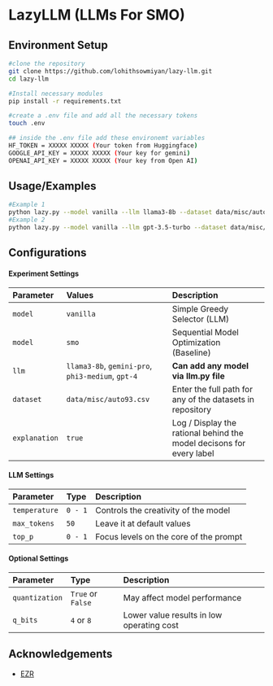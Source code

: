 
# LazyLLM (LLMs For SMO)



## Environment Setup



```bash
#clone the repository
git clone https://github.com/lohithsowmiyan/lazy-llm.git
cd lazy-llm

#Install necessary modules
pip install -r requirements.txt

#create a .env file and add all the necessary tokens
touch .env

## inside the .env file add these environemt variables
HF_TOKEN = XXXXX XXXXX (Your token from Huggingface)
GOOGLE_API_KEY = XXXXX XXXXX (Your key for gemini)
OPENAI_API_KEY = XXXXX XXXXX (Your key from Open AI)
```





## Usage/Examples

```bash
#Example 1
python lazy.py --model vanilla --llm llama3-8b --dataset data/misc/auto93.csv
#Example 2
python lazy.py --model vanilla --llm gpt-3.5-turbo --dataset data/misc/wine_quality.csv
```


## Configurations

#### Experiment Settings

| Parameter | Values     | Description                |
| :-------- | :------- | :------------------------- |
| `model` | `vanilla` | Simple Greedy Selector (LLM) |
| `model` | `smo` | Sequential Model Optimization (Baseline) |
| `llm` | `llama3-8b`, `gemini-pro`, `phi3-medium`, `gpt-4`  | **Can add any model via llm.py file** |
| `dataset` | `data/misc/auto93.csv` | Enter the full path for any of the datasets in repository|
| `explanation`      | `true` | Log / Display the rational behind the model decisons for every label |

#### LLM Settings

| Parameter | Type     | Description                       |
| :-------- | :------- | :-------------------------------- |
| `temperature`      | `0 - 1` | Controls the creativity of the model |
| `max_tokens`      | `50` | Leave it at default values |
| `top_p`      | `0 - 1` | Focus levels on the core of the prompt |



#### Optional Settings

| Parameter | Type     | Description                       |
| :-------- | :------- | :-------------------------------- |
| `quantization`      | `True` or  `False` | May affect  model performance |
| `q_bits`      | `4` or  `8` | Lower value results in low operating cost |





## Acknowledgements

 - [EZR](https://github.com/timm/ezr/tree/24Jun14?tab=readme-ov-file)

